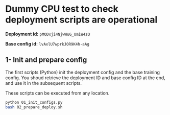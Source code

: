 # Dummy CPU test to check deployment scripts are operational

**Deployment id:** `pMODxji4NjwWuG_UmiW4zQ`

**Base config id:** `lvAxlU7wprkJOR9K4h-aAg`

## 1- Init and prepare config

The first scripts (Python) init the deployment config and the base training config. You shoud retrieve the deployment ID and base config ID at the end, and use it in the subsequent scripts.

These scripts can be executed from any location.

```bash
python 01_init_configs.py
bash 02_prepare_deploy.sh
```
